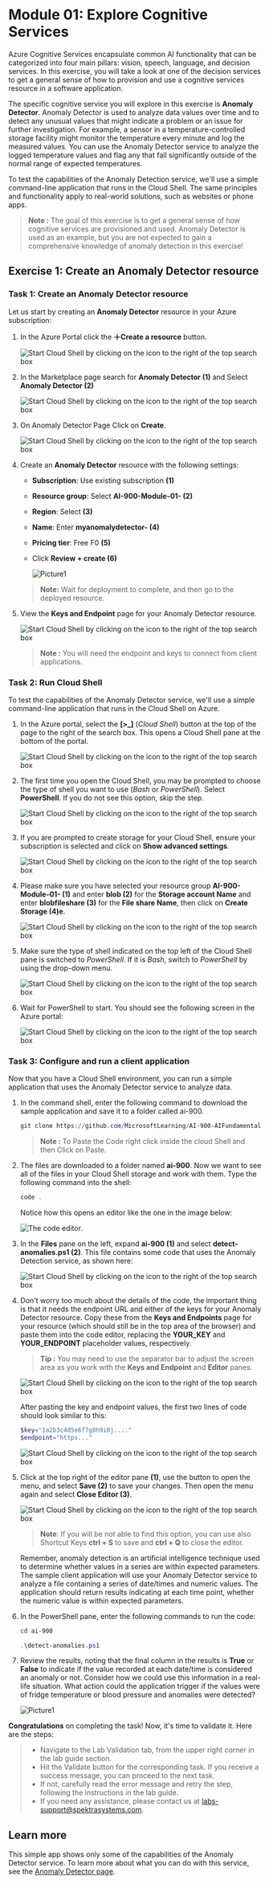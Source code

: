 # Module 01: Explore Cognitive Services

Azure Cognitive Services encapsulate common AI functionality that can be categorized into four main pillars: vision, speech, language, and decision services. In this exercise, you will take a look at one of the decision services to get a general sense of how to provision and use a cognitive services resource in a software application.

The specific cognitive service you will explore in this exercise is **Anomaly Detector**. Anomaly Detector is used to analyze data values over time and to detect any unusual values that might indicate a problem or an issue for further investigation. For example, a sensor in a temperature-controlled storage facility might monitor the temperature every minute and log the measured values. You can use the Anomaly Detector service to analyze the logged temperature values and flag any that fall significantly outside of the normal range of expected temperatures.

To test the capabilities of the Anomaly Detection service, we'll use a simple command-line application that runs in the Cloud Shell. The same principles and functionality apply to real-world solutions, such as websites or phone apps.

> **Note :**
> The goal of this exercise is to get a general sense of how cognitive services are provisioned and used. Anomaly Detector is used as an example, but you are not expected to gain a comprehensive knowledge of anomaly detection in this exercise!

## Exercise 1: Create an Anomaly Detector resource

### Task 1: Create an Anomaly Detector resource

Let us start by creating an **Anomaly Detector** resource in your Azure subscription:

1. In the Azure Portal click the **&#65291;Create a resource** button.

   ![Start Cloud Shell by clicking on the icon to the right of the top search box](media/ai900mod1img1.png)
   
1. In the Marketplace page search for **Anomaly Detector (1)** and Select **Anomaly Detector (2)**
   
    ![Start Cloud Shell by clicking on the icon to the right of the top search box](media/ai900mod1img2.png)
    
1. On Anomaly Detector Page Click on **Create**. 

     ![Start Cloud Shell by clicking on the icon to the right of the top search box](media/ai900mod1img3.png)
     
1. Create an **Anomaly Detector** resource with the following settings:
     
    - **Subscription**: Use existing subscription **(1)**
    - **Resource group**: Select **AI-900-Module-01-<inject key="DeploymentID" enableCopy="false"/> (2)**
    - **Region**: Select **<inject key="location" enableCopy="false"/> (3)**
    - **Name**: Enter **myanomalydetector-<inject key="DeploymentID" enableCopy="false"/> (4)**
    - **Pricing tier**: Free F0 **(5)**
    - Click **Review + create (6)** 

       ![Picture1](media/ai900mod1img4.png)
   
   >**Note:** Wait for deployment to complete, and then go to the deployed resource.

1. View the **Keys and Endpoint** page for your Anomaly Detector resource. 
   
     ![Start Cloud Shell by clicking on the icon to the right of the top search box](media/ai900mod1img5.png)
   
      >**Note :** 
      >You will need the endpoint and keys to connect from client applications. 

### Task 2: Run Cloud Shell

To test the capabilities of the Anomaly Detector service, we'll use a simple command-line application that runs in the Cloud Shell on Azure.

1. In the Azure portal, select the **[>_]** (*Cloud Shell*) button at the top of the page to the right of the search box. This opens a Cloud Shell pane at the bottom of the portal.

     ![Start Cloud Shell by clicking on the icon to the right of the top search box](media/powershell-portal-guide-1.png)

1. The first time you open the Cloud Shell, you may be prompted to choose the type of shell you want to use (*Bash* or *PowerShell*). Select **PowerShell**. If you do not see this option, skip the step.  

     ![Start Cloud Shell by clicking on the icon to the right of the top search box](media/ai900mod1img6.png)
 
1. If you are prompted to create storage for your Cloud Shell, ensure your subscription is selected and click on **Show advanced settings**.

     ![Start Cloud Shell by clicking on the icon to the right of the top search box](media/ai900mod1img7.png)
 
1. Please make sure you have selected your resource group **AI-900-Module-01-<inject key="DeploymentID" enableCopy="false"/> (1)** and enter **blob<inject key="DeploymentID" enableCopy="false"/> (2)** for the **Storage account Name** and enter **blobfileshare<inject key="DeploymentID" enableCopy="false"/> (3)** for the **File share Name**, then click on **Create Storage (4)e**.

      ![Start Cloud Shell by clicking on the icon to the right of the top search box](media/ai900mod1img8.png)

1. Make sure the type of shell indicated on the top left of the Cloud Shell pane is switched to *PowerShell*. If it is *Bash*, switch to *PowerShell* by using the drop-down menu.

      ![Start Cloud Shell by clicking on the icon to the right of the top search box](media/ai900mod1img9.png)

1. Wait for PowerShell to start. You should see the following screen in the Azure portal:  

    ![Start Cloud Shell by clicking on the icon to the right of the top search box](media/ai900mod1img10.png)
     
### Task 3: Configure and run a client application

Now that you have a Cloud Shell environment, you can run a simple application that uses the Anomaly Detector service to analyze data.

1. In the command shell, enter the following command to download the sample application and save it to a folder called ai-900.

    ```PowerShell
    git clone https://github.com/MicrosoftLearning/AI-900-AIFundamentals ai-900
    ```
    
    >**Note :** 
    >To Paste the Code right click inside the cloud Shell and then Click on Paste.

1. The files are downloaded to a folder named **ai-900**. Now we want to see all of the files in your Cloud Shell storage and work with them. Type the following command into the shell:

     ```PowerShell
    code .
    ```
    
    Notice how this opens an editor like the one in the image below: 

     ![The code editor.](media/powershell-portal-guide4c.png)

1. In the **Files** pane on the left, expand **ai-900 (1)** and select **detect-anomalies.ps1 (2)**. This file contains some code that uses the Anomaly Detection service, as shown here:

    ![Start Cloud Shell by clicking on the icon to the right of the top search box](media/ai900mod1img11.png)

1. Don't worry too much about the details of the code, the important thing is that it needs the endpoint URL and either of the keys for your Anomaly Detector resource. Copy these from the **Keys and Endpoints** page for your resource (which should still be in the top area of the browser) and paste them into the code editor, replacing the **YOUR_KEY** and **YOUR_ENDPOINT** placeholder values, respectively.

    > **Tip :**
    > You may need to use the separator bar to adjust the screen area as you work with the **Keys and Endpoint** and **Editor** panes.
    
    ![Start Cloud Shell by clicking on the icon to the right of the top search box](media/ai900mod1img5.png)
  
    After pasting the key and endpoint values, the first two lines of code should look similar to this:

    ```PowerShell
    $key="1a2b3c4d5e6f7g8h9i0j...."    
    $endpoint="https..."
    ```
    
    ![Start Cloud Shell by clicking on the icon to the right of the top search box](media/ai900mod1img12.png)

1. Click at the top right of the editor pane **(1)**, use the button to open the menu, and select **Save (2)** to save your changes. Then open the menu again and select **Close Editor (3)**.

      ![Start Cloud Shell by clicking on the icon to the right of the top search box](media/ai900mod1img13.png)
      
      >**Note**: If you will be not able to find this option, you can use also Shortcut Keys **ctrl + S** to save and **ctrl + Q** to close the editor.
      
    Remember, anomaly detection is an artificial intelligence technique used to determine whether values in a series are within expected parameters. The sample client application will use your Anomaly Detector service to analyze a file containing a series of date/times and numeric values. The application should return results indicating at each time point, whether the numeric value is within expected parameters.

1. In the PowerShell pane, enter the following commands to run the code:

    ```PowerShell
    cd ai-900
    ```
    ```PowerShell
    .\detect-anomalies.ps1
    ```

1. Review the results, noting that the final column in the results is **True** or **False** to indicate if the value recorded at each date/time is considered an anomaly or not. Consider how we could use this information in a real-life situation. What action could the application trigger if the values were of fridge temperature or blood pressure and anomalies were detected?
     
      ![Picture1](media/Ai900-mod1-img9.png)
      
  **Congratulations** on completing the task! Now, it's time to validate it. Here are the steps:

  > - Navigate to the Lab Validation tab, from the upper right corner in the lab guide section.
  > - Hit the Validate button for the corresponding task. If you receive a success message, you can proceed to the next task. 
  > - If not, carefully read the error message and retry the step, following the instructions in the lab guide.
  > - If you need any assistance, please contact us at labs-support@spektrasystems.com.


## Learn more

This simple app shows only some of the capabilities of the Anomaly Detector service. To learn more about what you can do with this service, see the [Anomaly Detector page](https://azure.microsoft.com/services/cognitive-services/anomaly-detector/).
